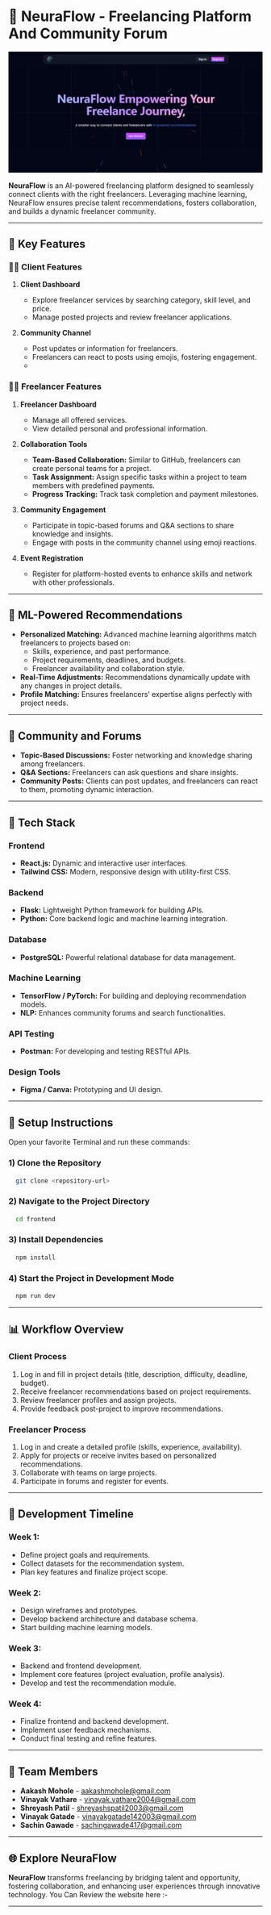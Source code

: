 

# 🌟 **NeuraFlow - Freelancing Platform And Community Forum**

[![NeuraFlow Banner](https://github.com/aakashmohole/NeuraFlow-Hack2Hire/blob/main/images/NeuraFlow1.png)](https://www.youtube.com/watch?v=70tGXwfVML0)

**NeuraFlow** is an AI-powered freelancing platform designed to seamlessly connect clients with the right freelancers. Leveraging machine learning, NeuraFlow ensures precise talent recommendations, fosters collaboration, and builds a dynamic freelancer community.

---


## 🚀 **Key Features**

### 🧑‍💼 **Client Features**
1. **Client Dashboard**  
   - Explore freelancer services by searching category, skill level, and price.
   - Manage posted projects and review freelancer applications.

2. **Community Channel**  
   - Post updates or information for freelancers.  
   - Freelancers can react to posts using emojis, fostering engagement.
   - 


### 🧑‍💻 **Freelancer Features**
1. **Freelancer Dashboard**  
   - Manage all offered services.  
   - View detailed personal and professional information.  

2. **Collaboration Tools**  
   - **Team-Based Collaboration:** Similar to GitHub, freelancers can create personal teams for a project.  
   - **Task Assignment:** Assign specific tasks within a project to team members with predefined payments.  
   - **Progress Tracking:** Track task completion and payment milestones.  

3. **Community Engagement**  
   - Participate in topic-based forums and Q&A sections to share knowledge and insights.  
   - Engage with posts in the community channel using emoji reactions.  

4. **Event Registration**  
   - Register for platform-hosted events to enhance skills and network with other professionals.  

---

## 🧠 **ML-Powered Recommendations**
- **Personalized Matching:** Advanced machine learning algorithms match freelancers to projects based on:  
  - Skills, experience, and past performance.  
  - Project requirements, deadlines, and budgets.  
  - Freelancer availability and collaboration style.  
- **Real-Time Adjustments:** Recommendations dynamically update with any changes in project details.  
- **Profile Matching:** Ensures freelancers’ expertise aligns perfectly with project needs.  

---


## 💬 **Community and Forums**
- **Topic-Based Discussions:** Foster networking and knowledge sharing among freelancers.  
- **Q&A Sections:** Freelancers can ask questions and share insights.  
- **Community Posts:** Clients can post updates, and freelancers can react to them, promoting dynamic interaction.  
---

## 🔧 **Tech Stack**

### **Frontend**
- **React.js:** Dynamic and interactive user interfaces.  
- **Tailwind CSS:** Modern, responsive design with utility-first CSS.  

### **Backend**
- **Flask:** Lightweight Python framework for building APIs.  
- **Python:** Core backend logic and machine learning integration.  

### **Database**
- **PostgreSQL:** Powerful relational database for data management.  

### **Machine Learning**
- **TensorFlow / PyTorch:** For building and deploying recommendation models.  
- **NLP:** Enhances community forums and search functionalities.  

### **API Testing**
- **Postman:** For developing and testing RESTful APIs.  

### **Design Tools**
- **Figma / Canva:** Prototyping and UI design.  

---

## 🔧 **Setup Instructions**

Open your favorite Terminal and run these commands:

 ### 1) Clone the Repository

```bash
  git clone <repository-url> 
```

 ### 2) Navigate to the Project Directory

```bash
  cd frontend
```

### 3) Install Dependencies

```bash
  npm install
```
### 4) Start the Project in Development Mode

```bash
  npm run dev 
```
---

## 📊 **Workflow Overview**

### **Client Process**
1. Log in and fill in project details (title, description, difficulty, deadline, budget).  
2. Receive freelancer recommendations based on project requirements.  
3. Review freelancer profiles and assign projects.  
4. Provide feedback post-project to improve recommendations.  

### **Freelancer Process**
1. Log in and create a detailed profile (skills, experience, availability).  
2. Apply for projects or receive invites based on personalized recommendations.  
3. Collaborate with teams on large projects.  
4. Participate in forums and register for events.  

---

## 📆 **Development Timeline**

### **Week 1:**  
- Define project goals and requirements.  
- Collect datasets for the recommendation system.  
- Plan key features and finalize project scope.  

### **Week 2:**  
- Design wireframes and prototypes.  
- Develop backend architecture and database schema.  
- Start building machine learning models.  

### **Week 3:**  
- Backend and frontend development.  
- Implement core features (project evaluation, profile analysis).  
- Develop and test the recommendation module.  

### **Week 4:**  
- Finalize frontend and backend development.  
- Implement user feedback mechanisms.  
- Conduct final testing and refine features.  

---

## 👥 **Team Members**
- **Aakash Mohole** - aakashmohole@gmail.com  
- **Vinayak Vathare** - vinayak.vathare2004@gmail.com  
- **Shreyash Patil** - shreyashspatil2003@gmail.com  
- **Vinayak Gatade** - vinayakgatade142003@gmail.com  
- **Sachin Gawade** - sachingawade417@gmail.com  

---

## 🌐 **Explore NeuraFlow**  
**NeuraFlow** transforms freelancing by bridging talent and opportunity, fostering collaboration, and enhancing user experiences through innovative technology.
You Can Review the website here :-  

---

